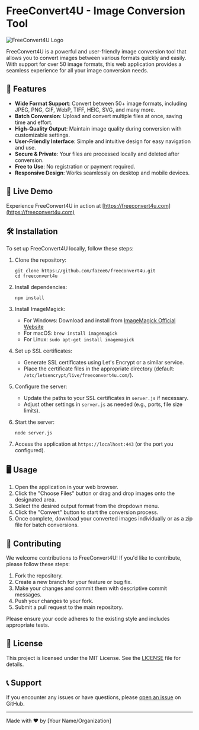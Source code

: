 # FreeConvert4U - Image Conversion Tool

![FreeConvert4U Logo](favicon.ico)

FreeConvert4U is a powerful and user-friendly image conversion tool that allows you to convert images between various formats quickly and easily. With support for over 50 image formats, this web application provides a seamless experience for all your image conversion needs.

## 🌟 Features

- **Wide Format Support**: Convert between 50+ image formats, including JPEG, PNG, GIF, WebP, TIFF, HEIC, SVG, and many more.
- **Batch Conversion**: Upload and convert multiple files at once, saving time and effort.
- **High-Quality Output**: Maintain image quality during conversion with customizable settings.
- **User-Friendly Interface**: Simple and intuitive design for easy navigation and use.
- **Secure & Private**: Your files are processed locally and deleted after conversion.
- **Free to Use**: No registration or payment required.
- **Responsive Design**: Works seamlessly on desktop and mobile devices.

## 🚀 Live Demo

Experience FreeConvert4U in action at [https://freeconvert4u.com](https://freeconvert4u.com)

## 🛠️ Installation

To set up FreeConvert4U locally, follow these steps:

1. Clone the repository:
   ```
   git clone https://github.com/fazee6/freeconvert4u.git
   cd freeconvert4u
   ```

2. Install dependencies:
   ```
   npm install
   ```

3. Install ImageMagick:
   - For Windows: Download and install from [ImageMagick Official Website](https://imagemagick.org/script/download.php)
   - For macOS: `brew install imagemagick`
   - For Linux: `sudo apt-get install imagemagick`

4. Set up SSL certificates:
   - Generate SSL certificates using Let's Encrypt or a similar service.
   - Place the certificate files in the appropriate directory (default: `/etc/letsencrypt/live/freeconvert4u.com/`).

5. Configure the server:
   - Update the paths to your SSL certificates in `server.js` if necessary.
   - Adjust other settings in `server.js` as needed (e.g., ports, file size limits).

6. Start the server:
   ```
   node server.js
   ```

7. Access the application at `https://localhost:443` (or the port you configured).

## 🖥️ Usage

1. Open the application in your web browser.
2. Click the "Choose Files" button or drag and drop images onto the designated area.
3. Select the desired output format from the dropdown menu.
4. Click the "Convert" button to start the conversion process.
5. Once complete, download your converted images individually or as a zip file for batch conversions.

## 🤝 Contributing

We welcome contributions to FreeConvert4U! If you'd like to contribute, please follow these steps:

1. Fork the repository.
2. Create a new branch for your feature or bug fix.
3. Make your changes and commit them with descriptive commit messages.
4. Push your changes to your fork.
5. Submit a pull request to the main repository.

Please ensure your code adheres to the existing style and includes appropriate tests.

## 📄 License

This project is licensed under the MIT License. See the [LICENSE](LICENSE) file for details.

## 📞 Support

If you encounter any issues or have questions, please [open an issue](https://github.com/fazee6/freeconvert4u/issues) on GitHub.

---

Made with ❤️ by [Your Name/Organization]